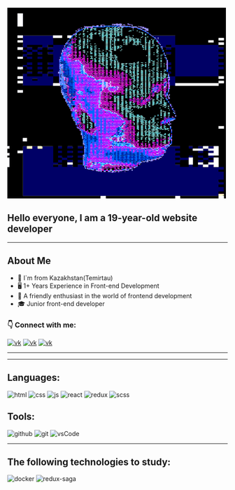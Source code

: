 ![Header](https://github.com/grabrick/grabrick/blob/main/assets/GIFER.gif)


## Hello everyone, I am a 19-year-old website developer

---

## About Me

- 📍 I`m from Kazakhstan(Temirtau)
- 🖥️ 1+ Years Experience in Front-end Development
- 👨 A friendly enthusiast in the world of frontend development
- 🎓 Junior front-end developer

### 👇 Connect with me:
[![vk](https://img.shields.io/badge/-Vk-2787F5?style=for-the-badge&logo=vk)](https://vk.com/golovaest)
[![vk](https://img.shields.io/badge/-Instagram-FD2A5D?style=for-the-badge&logo=instagram&logoColor=fff)](https://www.instagram.com/kirill.o09/)
[![vk](https://img.shields.io/badge/-Telegram-27A6E6?style=for-the-badge&logo=telegram&logoColor=27A6E6)](https://t.me/xrystim)

---
---

## Languages:
![html](https://img.shields.io/badge/-Html-orange?style=for-the-badge&logo=html5)
![css](https://img.shields.io/badge/-Css-blue?style=for-the-badge&logo=css3)
![js](https://img.shields.io/badge/-JavaScript-EFD81D?style=for-the-badge&logo=JavaScript&logoColor=black)
![react](https://img.shields.io/badge/-React-5ED3F3?style=for-the-badge&logo=React&logoColor=black)
![redux](https://img.shields.io/badge/-Redux-6F42B4?style=for-the-badge&logo=redux&logoColor=white)
![scss](https://img.shields.io/badge/-Scss-C86394?style=for-the-badge&logo=Sass&logoColor=white)


## Tools:

![github](https://img.shields.io/badge/-Github-black?style=for-the-badge&logo=github&logoColor=white)
![git](https://img.shields.io/badge/-Git-orange?style=for-the-badge&logo=git&logoColor=black)
![vsCode](https://img.shields.io/badge/-Vscode-3281B6?style=for-the-badge&logo=VisualStudioCode&logoColor=white)

---

## The following technologies to study:

![docker](https://img.shields.io/badge/-Docker-2F2F2F?style=for-the-badge&logo=docker&logoColor=white)
![redux-saga](https://img.shields.io/badge/-Redux_Saga-2F2F2F?style=for-the-badge&logo=redux-saga&logoColor=white)